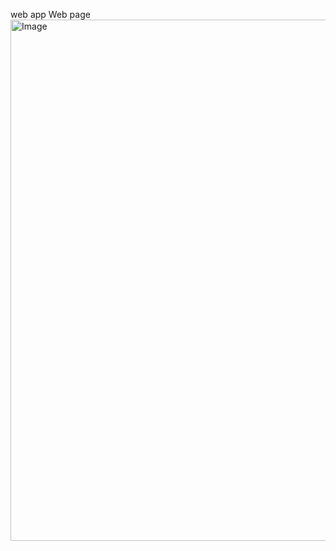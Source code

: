 web app
Web page
<img width="1919" height="834" alt="Image" src="https://github.com/user-attachments/assets/cf28a0e4-8a92-448e-acca-9f87fd871ad3" />
